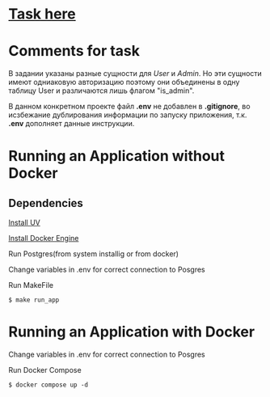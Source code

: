 # [Task here](https://docs.google.com/document/d/1-fvs0LaX2oWPjO6w6Bpglz1Ndy_KrNV7NeNgRlks94k/)

# Comments for task

В задании указаны разные сущности для *User* и *Admin*. Но эти сущности 
имеют одниаковую авторизацию поэтому они объединены в одну таблицу User 
и различаются лишь флагом "is_admin".

В данном конкретном проекте файл __.env__ не добавлен в __.gitignore__, во исзбежание дублирования информации по запуску приложения, т.к. __.env__ дополняет данные инструкции.



# Running an Application without Docker
## Dependencies

[Install UV](https://docs.astral.sh/uv/getting-started/installation/#__tabbed_1_1)

[Install Docker Engine](https://docs.docker.com/engine/install/)


Run Postgres(from system installig or from docker)

Change variables in .env for correct connection to Posgres

Run MakeFile

    $ make run_app

# Running an Application with Docker

Change variables in .env for correct connection to Posgres

Run Docker Compose

    $ docker compose up -d
